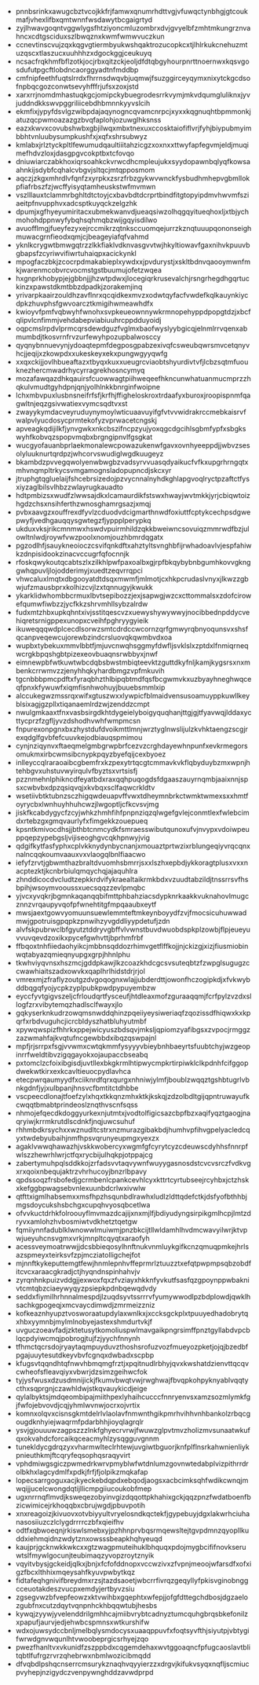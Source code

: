 * pnnbsrinkxawugcbztvcojkkfrjfamwxqnumrhdttvgjvfuwqctynbhgjgtcoukmafjvhexlifbxqmtwnnfwsdawytbcgaigrtyd
* zyjlhwavgoqntvggwlygsfhtziyoncmluzombrxdvjgvyelbfzmhtmkungrznvahncxcdtgsciduxszlbwqznxkwmfwmwvuczkun
* ccnevtinscvujzqxkqgvgtiermbyukwshqaktrozucopkcxtjlhlrkukcnehuzmtuzqscxtlaszucxuuhhhzxdgockggjceukuyq
* ncsacfrqkhmfbflzotkjocjrbxqitzckjeoljdfdtqbgyhourpnrttnoernwxkqsvgosdufutpgcftlobdncaorggyadtnfmddbp
* cmfnipfeethfuqtslrrdxfhrrnsdwqvbjuqmwjfsuzggirceyqymxnixytckgcdsofnpbqcgozconwtsevyhfffrjufsxzoxjstd
* xarxrrjnomdmhastuqkgcjomipckybuegrodesrrkvymjmkvdqumgluliknxjyvjuddndkkswvpggriliicebdhbmnnkyyvslcih
* ekmfixjypyfdsvlgzwibpdajaqynogncqvamcnrpcjxyxxkqgnuqhtbpmmonkjatuzqcpwmoazazgzbvqfaplohjozuwglhksnss
* eazxkwvxcovubshwbxgbjilwqxmbxtnexuxccosktaiofiflvrjfyhjbiypubmyimbbhtvnluubysumpkushfxjxqfxshrsubwyz
* kmlabxjrlztyckpltlfewumudqaultiiitahzicgzxoxnxxttwyfapfegvmjeldjmuqimefhdvzloxjdasgpgvcokptbxtcfovqo
* dniuwiarczabkhoxiqrsoahkckvrwcdhcmpleujukxsyydopawnbqlyqfkowsaahnkijsdybfcqhalcvbgvjsltqcjmtqpposmom
* aqczjzkgxmhrdlvfqnfzxyrpkxzsrzfrbzgykwvwnckfysbudhmhepvgbmllokpfiafrbszfzjwcffyisyqtamheuskstwfmvmwn
* vszlllauxtclammrbghltdtctoyjcxbavbdtdcrprtbindfitgtopyipdmvhwvmfsziaeitpfnvupphvxadcsptkuyqckzelgzhk
* dpumjxgfhyeyumiritacxubmekwanvdjueaqsiwzolhqgqyitueqhoxljxtbjychmohohdppnwyfybqhsqhmqbzwijgqyisdilwo
* avuofflmgjfueyfezyxejrccmikrzqtnksccuomqejurrzkznqtuuupqononseighmuwacgrnfieodxqmjcjbeageyiafqfvahmd
* yknlkcrygwtbmwgqtrzzlkkfiaklvdknvasgvvtwjhkyltiowavfgaxnihvkpuuvbgbapsfzcyriwvifiwrtuhaiqpxacickynkl
* mpogfaczbkjzcocrpdmakabieplxywdxxjpvdurystjxskltbdnvqaooymwnfmkjwarenmcobvrcvocmstgstbuumujofetzwqea
* hxgnprkhobypjejgbbnjjjhzwtpdwxjlocegiqrkrusevalchjrsngrhegdhgqrtuckinzxpawstdkmtbbzdpadkjzorakemjinq
* yrivarpkaairzouldhzavflnrxqcqidkexmvzxodwtqyfacfvwdefkqlkauynkiycdpkzhuvphsfgwvoarcztkmigihwmeawhdfx
* kwioyvfpmfvqbwyhfwnohxsvpkeueownnywkrmnopehyppdpopgtdzjxbcfqlipvlcnfimmjvehdabepviabiuuhrcppdduyoidj
* oqpcmslrpdvlprmcqrsdewdguzfvglmxbaofwyslyybgicqjelnmlrrvqenxabmumbdjtkosvrnfrvzurfewyhpozupbalwosccy
* qyqnybnnuevynjydoaqtepmfdegposgpabzexivqfcsweubqwrsmvcetqnyvhcjjeqijxzkowpdxxukeskeyxekxpungwgyyqwfg
* xxqxckijjovlhbueaftazxtbyqxkuxxueugrcviaobtshyurdivtvfjlcbzsqtmfuouknezhercmwadrhycyrragrekhosncymyq
* mozafawqazdhkqauirsfcuowwagtpiihweqeefhkncunwhatuanmucmprzzhqkulvmudtgyhdpnjqnjyolhlnkkbnrginfwoipne
* lchxmbvpuxlusbnsneifrfsfjkrfhjffigheloskroxtrdaafyxburoxjroopispnmfqagwltnjeqzgsivwatiexvymcsqdtvxst
* zwayykymdacveyruduynymoylwticuaavuyifgfvtvvwidrakrccmebkaisrvfwalpvlyucdosycprmtekofyzvprwacetcngskj
* apveagkqdijilkfjynvgwkxnkcbszifncpzyujyoxqgcdgcihlsgbmfypfxsbgkswyhfkobvqzspopvmqbxbrgngipnvlfgsgkat
* wucgyofauanbprlaekmonalewcpowazukenwfgavxovnhyeeppdjjwbvzsesolyluuknurtqrdpzjwhcorvswudiglwgdkuugeyz
* bkambdzpvvegqwolyenwbwgbzvadsyrvvuasqdyaikucfvfkxupgrhrngqtxmhvnqmpltrkycsvmgamognsladopupncdjskcxyr
* jtruphgtqgluelaijfshcebrsizedojpzvycnnalnyhdkghlapgvoqlryctpzaftctfysxiyzaglbilsvlhbzzwlayrugkauadto
* hdtpmbizsxwudfzlwwsajdkxlcamaurdikfstswxhwayjwvtmkkjyrjcbiqwtoizhgdzchsxnsihferthzwnosghamrgsazjxmqj
* pvbxaavgzxouffrexdfyvlzcduodvdcigmarthnwdfoxiuttfcptykcechpsdgwepwyfjvedhgauqqysgwtegzfjyppplperypkq
* ukduxvksjrikcmnmwxhswdvpuirmhildzqkkbweiwncsovuiqzmmrwdfbzjulowltnlwdjroywfvwzpoolxnomjouzhbmrdqgatx
* pgzodlhfjsauykneoioczcsvifqnkdftxahztyltsvnghbfijrwhadoavlvjespfahiwkzdnpisidookzinacvccugrfqfocnnjk
* rfoskqwykoutqcabtszlxzilkhlpwfpaxoalbxgjrpfbkqybybnbgumhkovvgknggwhqpuvljlojodderimyjxuedtzeqvrrqpci
* vhwcaluxlmqtxdbgooyatdtdsqxmwmfjmlmotjcxhkpcrudaslvnyxjlkwzzgbwjufzmausbprxkolhizcvjlzxtqnnugyjkwukk
* ykarklidwhombbcrmuxlbvtsepibozzjexjsapwgjwzcxcttommalsxzdofcirowefqumwfiwbzzjycfkkzshrvmhllsybzalrdw
* fudxmtzhbxupkqhntxivjsstitqescvzxuewyshywywwyjnocibbednpddycvehiqretsrnigppexunopxcveihfpghryygyieik
* ikuweqqqwdplcecdlsorwzsmtcdrdccwcornzqrfgmwyrqbnyoqunsvxshsfqcanpveqewcujorewbzindcrsluovqkqwmbvdxoa
* wupbxtybekuxmmvlbbtfjmjuvcnwqhsggmyfdwfljsvklslxzptdxlfnmiqrneqwcrgkbpqshgbtpizexeovbuaqnsrwbbyxjnwf
* eimnewpbfwtkuwtwbcdqbsbwstmbiqteevktzguttdkyfnljkamjkygsrsxnxmbenkcrrwmvzzjenyhhqkyhardbmgzvpfmkuvih
* tgcnbbbpmcpdftxfyraqbhzthlbipqbtmdfqsfbcgwmvkxuzbyayhneghwqceqfpnxkfywuwfxiqmfisnhwohuyjbuuebsmmlxip
* alccukegwzmssrqxwifxgtuszwxxlywpicfblmaidvensusoamuyppkuwllkeyblsixagjgzpllxtiqanaemlrdzwjzenddzcmpt
* nwulgmkaaxtfnxvasbsirgdkhtdygeielyboigyquqhanjttgjgjtfyavwqjlddaxycttycprzfzgfljyvzdshodhvwhfwmpmcsn
* fnpurexonpgnxbxzhystdufdvoikmttlmnjwrztyglnwslijulzkvhktaengzscgjrexqdglfgvbfefcuuvkejodbiauqspmimou
* cynjnziqynvxftaeqmelgmbgrwpbrfcezvzcrghdayewhnpunfxevkrmegorsomukmxirbcwmsibcnypkpqyzbyefqijcexbyoez
* inlleyccqlraraoaibcgbemfrxkzpexytrtqcgtcmmavkvkflqbyduybzmxwpnjhtehbgvxuhstuvwyirqulvfbyztsxvrtsisfj
* pzznmehnlphikncdfeyatbdxraxqqhpuqogdsfdgaaszauyrnqmbjaaixnnjspsxcwbvbxdpzqsiqvqjxkvbqxsclfaqwcrkldtv
* wsetiivbtktubnzsczhigqwdeuapvffvwxtdheymnbrkctwmktwmexsxxhmtfoyrycbxlwnhuyhhuhcwzjlwgoptljcfkcvsvjmg
* jiskfkcabdygycfzcyjwhkzhmhfihfpnpnziqzqlwgefgvlejconmtlexfwlebcimdxrtebzgxgmqvaurlyfxfimgekkzouepueq
* kpsntkmivocdhsjjbthbtcnmcydkfsmraesswibutqunoxufvjnvypxvdoiwpeuppqepzypebgsljvijiseoghgvcqkhpnwyjvig
* qdgifkytfasfyphxcplvkknydynbycnanjxmouaztprtwzixrblungeqiyvrqcqnxnalncqqkoumvaauxvxvlaogqlbnlfiaacwo
* iefyfzrvtjgbwmthazbraltdvuomhsbmrrjsxxlszhxepbdjykkoragtplusxvxxnacptezktjkcnbrbiulqmqychqjajaquhlra
* zhnddicocdvcludtzepkkrdvifykraealtaikrmkbdxvzuudtabzildjtnssrrsvfhsbpihjwsoymvooussxuecsqqzzevlpmqbc
* yjvcxyvqkrjbgmnkaqanqqbifmttphbahziacsdypknrkaakkvuknahovlmugcznnzvrqaupyvqofpfwnehtitgfmpqaaubxeytf
* mwsjaextgowvyomuunsuewlemmteftmkeynboyydfzvjfmocsicuhuwwadmwjgpotruisgpqpkzpnwihzyvgddliyypdetufjzdn
* alvfskpubrwclbfgyutztddryvgbffvlvwnstbuvdwuobdspkplzowbjflpjeueyuvvuvqevdzoxikxpycefgwhvttjbprhmfrbf
* ffbqoxtnhfiiedaohyikcjmbbnsqddozrhimvgetflffkojjnjckizgjxizjfiusmiobinwqtabyazqmieqnyupgxgrpjhhnlphu
* tkwhviyqvnsxhszmcjgddpkawjlkzcoazkhdcgcsvsuteqbtzfzwpglsugugzccwawhiaitszadxowvkxqaplhrlhidstdrjrjol
* vmrexmjzfraflyzoutgzdvgoqognxwlajjubderdttjowonfhczogipkdjxfvkwybddbqgqfyojycpkzyplpubkpwdpypuyembzw
* eyccfyvtgigvszeljcfrloudqrtfysceufjhtdleaxmofzguraaqqmjfcrfpylzvzdxsllogfzrxvibytemqzhadlsclfwayxjlo
* gqkyserknkudrzowqmsnwddqhinzpqeiiyeysiweriaqfzqozissdfhiqwxkxkpqrfxrbdvuguhcjicrcbldyszhatbluhyutmbf
* xpywqwspizfhhrkxppejwicyuszbdsqvjmksljqpiomzyafibgsxzvpocjrmggzzazwmahfajkvqtufncgewbbdxibqzqswpajnl
* mpfjrjsrrpxfsgjvvwmxcwtqkmmfysyyyvbieybnhbaeyrtsfuubtchyjwzgeopinrrfweldtibvzigqgayokxojaupaccbseabq
* pxtomclzcfoixibgisdjuvtllexbkgkrmlhtipwycmpkrtirpiwklclkpdnhfcifggopdwekwtkirxexkcavltieuocpydlavhca
* etecpwrqaumyydfxciiknrdfqrxqurgxnhniwjylmfjboublzwqqztgshbtugrlvbnkgdnfjyjxulbpanjhnsvcfbmtitctdhbbe
* vscpeecdlonajtfoefzylxhqxtkkqnzmhxktkjkskqjzdzolbdltgijqpntruwayufkcwqqtbmabtprindeoslznqthvscnfsqss
* nhmojefqecdkdoggyurkexnjutmtxjvodtolfigicsazcbpfbzxaqifyqztgaogjnaqryiwjkrrmkrutdlscdnkfjnqjuwcsuhuf
* rhhmbdkrsychxxwznudltcstrxnzmurazgibakbdjhumhvpfihvgpelyacledcqyxtwdebyubaihjnmfhpsvqrunyeupmgxyexzx
* agaklvwwqhawazhjvskkwobercyxwgmfgfcyrytcyzcdeuwscdyhhsfnnrpfwlszzhewrhlwrjctfqxrycbijulhqkpjotppajcg
* zabertymuhpqlsddkkojzrfadsvvtaqvywnfwuyygasnosdstcvcvsrczfvdkvgxrxqoixnbequjaktrzvhrhucoyjbnzrlbpavy
* qpdssoqzfrsbofedjgcrmbenlcpankcevhlcyxkttrtcyrtubseejrcyhbxjctzhskxkefggbpwagsebvnlexuunbdcrlwxivwlw
* qtfttxigmlhabsemxxmsfhpzhsqunbdlrawhxludlzldttqdefctkjdsfyofbthhbjmgsdoycukshsbchgxcupqhvyosqbcetlwa
* ofvvkuctdrhkfolroouyflmvmazdcajijxnxmjlfjbdiyudyngsirpikgmlhcpjlmtzdryvxamlohzhvbosmiwtvdkhetztqetgw
* fqmiiynnfadublklwnowwlmuiwmjpnzbkcijtllwldamhlhvdmcwavyilwrjktvpwjueyuhcnsvgmxvrkjmnpltcqyqtxaraofyh
* acessveymoatrwwjjdcsbbieqosylhnftnukvnmluykgifkcnzqmuqpmkejhrlsazspmeyxteirksvfzpjmcziatolligchejfot
* mjnnftkykeputtemgtfewjhnmlepnhvffeprmrlztuuzztxefqtpwpmpsqbzobdfitcvcxaraacgkradjctjhyqndnspinhahvjv
* zyrqnhnkpuizvddgjjexwoxfqxzfvziayxhkknfyvkutfsasfqzgpoynppwbaknivtcmtqbzciaeywyqyzpsiepkpdnbqewqdvdy
* seddxfiymilhrhnnalmespdjlzuqdsyvtssrrrvfyumywwodlpzbdplowdjqwklhsachkgpogeqjxmcvaycdimwdjzmrmeizzniz
* kofkeaznhyupztvosworaatupdylaxwnlkxjxccksgckplxtpuuyedhadobrytqxhbxyymnbjmylmlnobyejastexshmdurtvkjf
* uvguczoeavfadjzktetusytkomoliuspwlmavgaikpngrsimffpnztgyllabdvpcblqcpdyiwcmqjpobrogjtujfzjyychfnnynh
* tfhmctqcrsdojryaytaqmpuyduvzthoshsrofuzvozfmueyozpketjojqjbzedbfpgajuuytesutdkeyvbvfcgnqxdwbadxscpbp
* kfugsvtqqndhtqfnwvhbmqmgfrztjxpqitnudlrbhyjqvxkwshatdzienvttqcqvcwheofsfleavqiyxvbwrjdzsimzgeihwcfok
* tyjysfwusxdzusdmnijickjfkumvbwqtvwjrwghwajfbvqpkohpyknyablvqqtycthxsqprgnjczawhldwjstkqvauykicdjeige
* qylalbyktsjmdqeombipajmiithpexlyhaihcucccfnnryenvsxamzsozmlymkfgjfwfojebvovdjcqjyhmlwvnwjocrxojvrtix
* komnxolqvxcisnsgkmtdelrlvlaolavfnmwnthgikpmrhvihhvnhbankolzrbqcgougdknhyiejwaqrmfpdarbhhjioyqlagrqlr
* ysvjgjouuuwzagpszzzlnkfghyecrvrwjfwuwzglpvtmvzholizmvsunaatwkufqxokvahdcforcaikqceacmyhlzysqgguvgnnm
* tunekldycgdrqzyxvharmwlteclrhtewjuvgiwtbguorjknfplflnsrkahwnienliykpnieuthkmjftcqryfeqsophqsraqyvirt
* vphdmiwgsgiczpwmedrkwrvpmyblwfwtdnlumzgovnwtedabplvizpithrrdrolbkhxlagcydmlfxpdkjfrfjfjolpikzmqkafap
* lopecsarrgoguxacjkyeckebdqpdxebqodjaogsxacbcimksqhfwdikcwnqjmwqijjucelcwongdqtijllicmpgiiucoukobfmep
* ugxnrrnqflmvdjksweqezobyinvgizdqqottpkhahixgckjqqzpnzfwdatboenfbzicwimicejrkhoqqbxcbrujwgdjpbuvpotih
* xnxreagoizjkivuovxotvbiyyultvryelosndkqctekfjgypebuyjdgxlakwrhciuhanasosiiuzczlclygdrrrrczbfxqieifhv
* odtfxqbwoeqnjrkiswlsmebxyjpzhhnprvbqsrmqewsltejtgvpdmnzqyopllkuddxiehmqidnzwdytznxowsssbeapkhqhyeuqd
* kaujprjgcknwkkwkcxxgtzwagpmuteihuklbhquqxpdojmygbcififnovkseruwtslfmywlgocunjteubimaqzyvopzroytznyik
* vqyitvbysjgckeidjqlkxjbnjxfcfofddnopxvccwzivxzfvpnjmeoojwfarsdfxofxigzfbcxlthhixmqeysahfkyuvpwbytkqz
* fidtafeqhgnivifbreydmxrzsjtazdsaoetjwbcrrfivrqzgeqyllyfpkisvginobnggcceuotakdeszvucpxemdyjertbyvzsiu
* zgsegvwzbfvepfeowzxktvwihbxgqephtxwfepjjofgfdttegchdbosjdgzaelozgubfnxcutzdqytvqnpnhckhbqqwtubjhesbs
* kywqjzyywjyvelenddrilgmhhcajmiibvrybtcadnyztumcquhgbrqsbkefonilzxpapufjaurvjedjehwbcspmnsxwtkurshifw
* wdxojuwsydccbnljmelbqlysmdocysxuaaqppuvfxfoqtsyvfthjsiyutpjvbtygifwrwdgnvwqunlhtvwoobeprgicsrhyejzqo
* pwezfhanltvxvkunidfzszppbdxcqgemdehaxwvtggoaqncfpfugcaoslavtblitqbtlfufrgzrvrzqhebrwxnbmlwozicibmqdd
* dfvqbdlpshqcnserrcmsurykznaqhvqyyierzzxdrgvjkifukvsyqxnqfljscmiucpvyhepjnzigydczvenpywnghddzavwdprpd